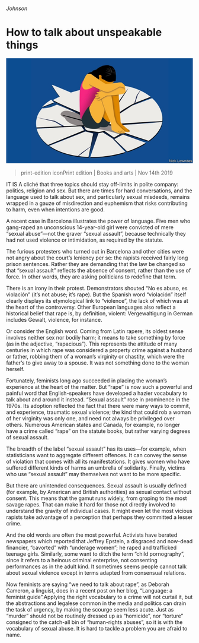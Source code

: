 ###### Johnson

# How to talk about unspeakable things 

![image](images/20191116_BKD001_0.jpg) 

> print-edition iconPrint edition | Books and arts | Nov 14th 2019 

IT IS A cliché that three topics should stay off-limits in polite company: politics, religion and sex. But there are times for hard conversations, and the language used to talk about sex, and particularly sexual misdeeds, remains wrapped in a gauze of misdirection and euphemism that risks contributing to harm, even when intentions are good. 

A recent case in Barcelona illustrates the power of language. Five men who gang-raped an unconscious 14-year-old girl were convicted of mere “sexual abuse”—not the graver “sexual assault”, because technically they had not used violence or intimidation, as required by the statute. 

The furious protesters who turned out in Barcelona and other cities were not angry about the court’s leniency per se: the rapists received fairly long prison sentences. Rather they are demanding that the law be changed so that “sexual assault” reflects the absence of consent, rather than the use of force. In other words, they are asking politicians to redefine that term.  

There is an irony in their protest. Demonstrators shouted “No es abuso, es violación” (it’s not abuse; it’s rape). But the Spanish word “violación” itself clearly displays its etymological link to “violence”, the lack of which was at the heart of the controversy. Other European languages also reflect a historical belief that rape is, by definition, violent: Vergewaltigung in German includes Gewalt, violence, for instance. 

Or consider the English word. Coming from Latin rapere, its oldest sense involves neither sex nor bodily harm; it means to take something by force (as in the adjective, “rapacious”). This represents the attitude of many centuries in which rape was considered a property crime against a husband or father, robbing them of a woman’s virginity or chastity, which were the father’s to give away to a spouse. It was not something done to the woman herself. 

Fortunately, feminists long ago succeeded in placing the woman’s experience at the heart of the matter. But “rape” is now such a powerful and painful word that English-speakers have developed a hazier vocabulary to talk about and around it instead. “Sexual assault” rose in prominence in the 1970s. Its adoption reflected the fact that there were many ways to commit, and experience, traumatic sexual violence; the kind that could rob a woman of her virginity was only one, and need not always be privileged over others. Numerous American states and Canada, for example, no longer have a crime called “rape” on the statute books, but rather varying degrees of sexual assault. 

The breadth of the label “sexual assault” has its uses—for example, when statisticians want to aggregate different offences. It can convey the sense of violation that comes with all its manifestations. It gives women who have suffered different kinds of harms an umbrella of solidarity. Finally, victims who use “sexual assault” may themselves not want to be more specific. 

But there are unintended consequences. Sexual assault is usually defined (for example, by American and British authorities) as sexual contact without consent. This means that the gamut runs widely, from groping to the most savage rapes. That can make it hard for those not directly involved to understand the gravity of individual cases. It might even let the most vicious rapists take advantage of a perception that perhaps they committed a lesser crime. 

And the old words are often the most powerful. Activists have berated newspapers which reported that Jeffrey Epstein, a disgraced and now-dead financier, “cavorted” with “underage women”; he raped and trafficked teenage girls. Similarly, some want to ditch the term “child pornography”, since it refers to a heinous criminal enterprise, not consenting performances as in the adult kind. It sometimes seems people cannot talk about sexual violence except in terms adapted from consensual relations. 

Now feminists are saying “we need to talk about rape”, as Deborah Cameron, a linguist, does in a recent post on her blog, “Language: a feminist guide”.Applying the right vocabulary to a crime will not curtail it, but the abstractions and legalese common in the media and politics can drain the task of urgency, by making the scourge seem less acute. Just as “murder” should not be routinely dressed up as “homicide”, nor “torture” consigned to the catch-all bin of “human-rights abuses”, so it is with the vocabulary of sexual abuse. It is hard to tackle a problem you are afraid to name. 

